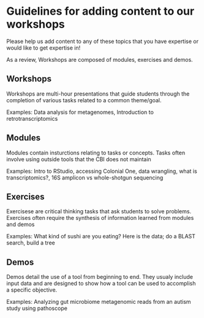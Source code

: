 # Guidelines for adding content to our workshops
Please help us add content to any of these topics that you have expertise or would like to get expertise in!

As a review, Workshops are composed of modules, exercises and demos.

## Workshops
Workshops are multi-hour presentations that guide students through the completion of various tasks related to a common theme/goal.

Examples: Data analysis for metagenomes, Introduction to retrotranscriptomics

## Modules
Modules contain insturctions relating to tasks or concepts. Tasks often involve using outside tools that the CBI does not maintain

Examples: Intro to RStudio, accessing Colonial One, data wrangling, what is transcriptomics?, 16S amplicon vs whole-shotgun sequencing

## Exercises
Exercisese are critical thinking tasks that ask students to solve problems. Exercises often require the synthesis of information learned from modules and demos

Examples: What kind of sushi are you eating? Here is the data; do a BLAST search, build a tree

## Demos
Demos detail the use of a tool from beginning to end. They usualy include input data and are designed to show how a tool can be used to accomplish a specific objective.

Examples: Analyzing gut microbiome metagenomic reads from an autism study using pathoscope


